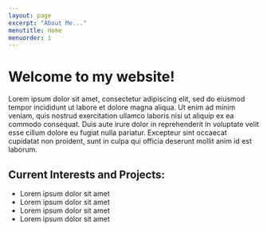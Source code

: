 ```yaml
---
layout: page
excerpt: "About Me..."
menutitle: Home
menuorder: 1
---
```

<h1>Welcome to my website!</h1>

<p>Lorem ipsum dolor sit amet, consectetur adipiscing elit, sed do eiusmod tempor incididunt ut labore et dolore magna aliqua. Ut enim ad minim veniam, quis nostrud exercitation ullamco laboris nisi ut aliquip ex ea commodo consequat. Duis aute irure dolor in reprehenderit in voluptate velit esse cillum dolore eu fugiat nulla pariatur. Excepteur sint occaecat cupidatat non proident, sunt in culpa qui officia deserunt mollit anim id est laborum.</p>

<h2>Current Interests and Projects:</h2>

<p>
  <ul>
    <li>Lorem ipsum dolor sit amet</li>
    <li>Lorem ipsum dolor sit amet</li>
    <li>Lorem ipsum dolor sit amet</li>
    <li>Lorem ipsum dolor sit amet</li>
  </ul>
</p>
